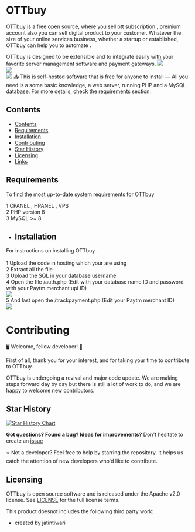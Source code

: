 # OTTbuy 
OTTbuy is a free open source, where you sell ott subscription , premium account also you can sell digital product to your customer. Whatever the size of your online services business, whether a startup or established, OTTbuy can help you to automate .

OTTbuy is designed to be extensible and to integrate easily with your favorite server management software and payment gateways.
<img src="https://i.postimg.cc/qBmm7gL6/Screenshot-2024-05-02-112344.png">
<br>
<img src="https://i.postimg.cc/053p3Snn/Screenshot-2024-05-02-112408.png">
<br>
<img src="https://i.postimg.cc/d38rrHC0/Screenshot-2024-05-02-112415.png">
📥 This is self-hosted software that is free for anyone to install — All you need is a some basic knowledge, a web server, running PHP and a MySQL database. For more details, check the [requirements](#requirements) section.

## Contents

- [Contents](#contents)
- [Requirements](#requirements)
- [Installation](#installation)
- [Contributing](#contributing)
- [Star History](#star-history)
- [Licensing](#licensing)
- [Links](#links)


## Requirements

To find the most up-to-date system requirements for OTTbuy

1 CPANEL , HPANEL , VPS 
<br>
2 PHP version 8
<br>
3 MySQL >= 8


- ## Installation

For instructions on installing OTTbuy .  
<br>
1 Upload the code in hosting which your are using
<br>
2 Extract all the file
<br>
3 Upload the SQL in your database username
<br>
4 Open the file /auth.php (Edit with your database name ID and password with your Paytm merchant upi ID)
<br>
<img src="https://i.postimg.cc/jqQhW244/edit-this.png">
<br>
5 And last open the /trackpayment.php (Edit your Paytm merchant ID)
<br>
<img src="https://i.postimg.cc/WbrK9ggL/edit-this-1.png">
# Contributing

🖥️ Welcome, fellow developer! 🙂

First of all, thank you for your interest, and for taking your time to contribute to OTTbuy.

OTTbuy is undergoing a revival and major code update. We are making steps forward day by day but there is still a lot of work to do, and we are happy to welcome new contributors. 

## Star History

[![Star History Chart](https://api.star-history.com/svg?repos=jatintiwari0/OTTbuy&type=Date)](https://star-history.com/#jatintiwari0/OTTbuy&Date)

**Got questions? Found a bug? Ideas for improvements?**
Don't hesitate to create an [issue](https://github.com/jatintiwari0/OTTbuy/issues)

⭐ Not a developer? Feel free to help by starring the repository. It helps us catch the attention of new developers who'd like to contribute.

## Licensing

OTTbuy is open source software and is released under the Apache v2.0 license. See [LICENSE](https://github.com/jatintiwari0/OTTbuy/blob/main/LICENSE) for the full license terms.

This product doesnot includes the following third party work:

- created by jatintiwari
